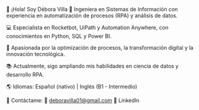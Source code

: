 👋 ¡Hola! Soy Débora Villa
🚀 Ingeniera en Sistemas de Información con experiencia en automatización de procesos (RPA) y análisis de datos.

💻 Especialista en Rocketbot, UiPath y Automation Anywhere, con conocimientos en Python, SQL y Power BI.

🎯 Apasionada por la optimización de procesos, la transformación digital y la innovación tecnológica.

📚 Actualmente, sigo ampliando mis habilidades en ciencia de datos y desarrollo RPA.

🌎 Idiomas: Español (nativo) | Inglés (B1 - Intermedio)

📩 Contáctame:
📧 deboravilla01@gmail.com
🔗 LinkedIn



<!---
deboravilla/deboravilla is a ✨ special ✨ repository because its `README.md` (this file) appears on your GitHub profile.
You can click the Preview link to take a look at your changes.
--->
